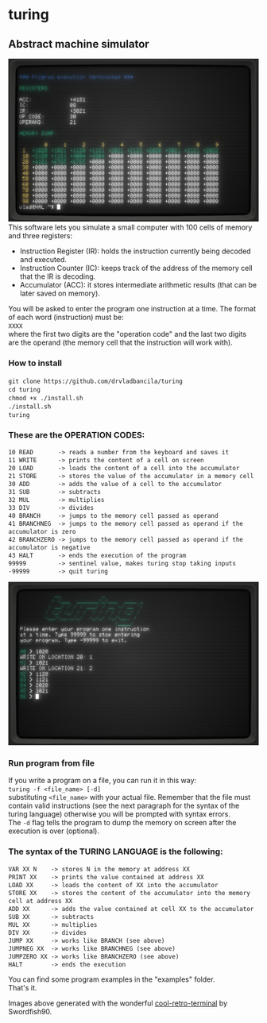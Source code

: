 # turing
## Abstract machine simulator 
![demo picture](turingdemo.png)
This software lets you simulate a small computer with 100 cells of memory and three registers:  
* Instruction Register (IR): holds the instruction currently being decoded and executed.  
* Instruction Counter (IC): keeps track of the address of the memory cell that the IR is decoding.  
* Accumulator (ACC): it stores intermediate arithmetic results (that can be later saved on memory).  

You will be asked to enter the program one instruction at a time. The format of each word (instruction) must be:  
  `XXXX`  
where the first two digits are the "operation code" and the last two digits are the operand (the memory cell that the instruction will work with).  

### How to install
`git clone https://github.com/drvladbancila/turing`  
`cd turing`  
`chmod +x ./install.sh`  
`./install.sh`  
`turing` 

### These are the OPERATION CODES:
```
10 READ       -> reads a number from the keyboard and saves it  
11 WRITE      -> prints the content of a cell on screen  
20 LOAD       -> loads the content of a cell into the accumulator  
21 STORE      -> stores the value of the accumulator in a memory cell  
30 ADD        -> adds the value of a cell to the accumulator  
31 SUB        -> subtracts  
32 MUL        -> multiplies  
33 DIV        -> divides  
40 BRANCH     -> jumps to the memory cell passed as operand  
41 BRANCHNEG  -> jumps to the memory cell passed as operand if the accumulator is zero  
42 BRANCHZERO -> jumps to the memory cell passed as operand if the accumulator is negative  
43 HALT       -> ends the execution of the program  
99999         -> sentinel value, makes turing stop taking inputs  
-99999        -> quit turing  
```
![demo picture](turingdemo1.png)

### Run program from file  
If you write a program on a file, you can run it in this way:  
`turing -f <file_name> [-d]`  
substituting `<file_name>` with your actual file. Remember that the file must contain valid instructions (see the next paragraph for the syntax of the turing language) otherwise you will be prompted with syntax errors.  
The `-d` flag tells the program to dump the memory on screen after the execution is over (optional).  

### The syntax of the TURING LANGUAGE is the following:  
```
VAR XX N    -> stores N in the memory at address XX  
PRINT XX    -> prints the value contained at address XX  
LOAD XX     -> loads the content of XX into the accumulator  
STORE XX    -> stores the content of the accumulator into the memory cell at address XX  
ADD XX      -> adds the value contained at cell XX to the accumulator  
SUB XX      -> subtracts  
MUL XX      -> multiplies  
DIV XX      -> divides  
JUMP XX     -> works like BRANCH (see above)  
JUMPNEG XX  -> works like BRANCHNEG (see above)  
JUMPZERO XX -> works like BRANCHZERO (see above)  
HALT        -> ends the execution  
```
You can find some program examples in the "examples" folder.  
That's it.  

Images above generated with the wonderful [cool-retro-terminal](https://github.com/Swordfish90/cool-retro-term) by Swordfish90.
